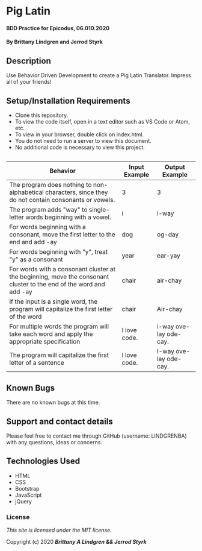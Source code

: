 # Pig Latin

#### BDD Practice for Epicodus, 06.010.2020

#### By Brittany Lindgren and Jerrod Styrk

## Description

Use Behavior Driven Development to create a Pig Latin Translator. Impress all of your friends!

## Setup/Installation Requirements

* Clone this repository.
* To view the code itself, open in a text editor such as VS Code or Atom, etc.
* To view in your browser, double click on index.html.
* You do not need to run a server to view this document.
* No additional code is necessary to view this project.

## 

|Behavior         |Input Example      |Output Example|
|-----------------|-------------------|------|
|The program does nothing to non-alphabetical characters, since they do not contain consonants or vowels.     | 3     | 3 |
|The program adds "way" to single-letter words beginning with a vowel.    | i     |i-way|
|For words beginning with a consonant, move the first letter to the end and add -ay     |  dog      |  og-day |
|For words beginning with "y", treat "y" as a consonant     | year     | ear-yay   |
|For words with a consonant cluster at the beginning, move the consonant cluster to the end of the word and add -ay     | chair     |   air-chay    |
|If the input is a single word, the program will capitalize the first letter of the word      | chair     |   Air-chay   |
|For multiple words the program will take each word and apply the appropriate specification     | I love code.     |   i-way ove-lay ode-cay.   |
|The program will capitalize the first letter of a sentence     | I love code.     |   I-way ove-lay ode-cay.  |

## Known Bugs

There are no known bugs at this time. 

## Support and contact details

Please feel free to contact me through GitHub (username: LINDGRENBA) with any questions, ideas or concerns.

## Technologies Used

* HTML
* CSS
* Bootstrap
* JavaScript
* jQuery

### License

*This site is licensed under the MIT license.*

Copyright (c) 2020 **_Brittany A Lindgren && Jerrod Styrk_**